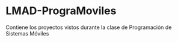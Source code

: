 # LMAD-PrograMoviles
Contiene los proyectos vistos durante la clase de Programación de Sistemas Móviles
